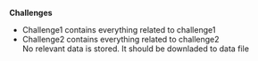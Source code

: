 **Challenges**
- Challenge1 contains everything related to challenge1  
- Challenge2 contains everything related to challenge2  
No relevant data is stored. It should be downladed to data file
